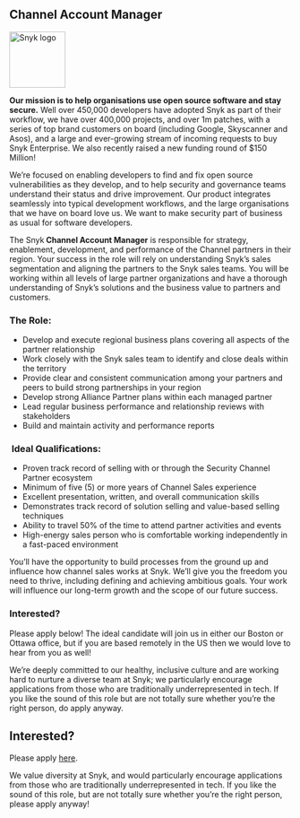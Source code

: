 Channel Account Manager
---

<img src="https://res.cloudinary.com/snyk/image/upload/v1537345894/press-kit/brand/logo-black.png" width="100" alt="Snyk logo" />

<p><strong>Our mission is to help organisations use open source software and stay secure.</strong> Well over 450,000 developers have adopted Snyk as part of their workflow, we have over 400,000 projects, and over 1m patches, with a series of top brand customers on board (including Google, Skyscanner and Asos), and a large and ever-growing stream of incoming requests to buy Snyk Enterprise. We also recently raised a new funding round of $150 Million! </p>
<p>We’re focused on enabling developers to find and fix open source vulnerabilities as they develop, and to help security and governance teams understand their status and drive improvement. Our product integrates seamlessly into typical development workflows, and the large organisations that we have on board love us. We want to make security part of business as usual for software developers.</p>
<p>The Snyk<strong> Channel Account Manager</strong> is responsible for strategy, enablement, development, and performance of the Channel partners in their region. Your success in the role will rely on understanding Snyk’s sales segmentation and aligning the partners to the Snyk sales teams. You will be working within all levels of large partner organizations and have a thorough understanding of Snyk’s solutions and the business value to partners and customers. </p>
<h3><strong>The Role:</strong></h3>
<ul>
<li>Develop and execute regional business plans covering all aspects of the partner relationship</li>
<li>Work closely with the Snyk sales team to identify and close deals within the territory</li>
<li>Provide clear and consistent communication among your partners and peers to build strong partnerships in your region</li>
<li>Develop strong Alliance Partner plans within each managed partner</li>
<li>Lead regular business performance and relationship reviews with stakeholders</li>
<li>Build and maintain activity and performance reports</li>
</ul>
<h3> <strong>Ideal Qualifications:</strong></h3>
<ul>
<li>Proven track record of selling with or through the Security Channel Partner ecosystem</li>
<li>Minimum of five (5) or more years of Channel Sales experience</li>
<li>Excellent presentation, written, and overall communication skills</li>
<li>Demonstrates track record of solution selling and value-based selling techniques</li>
<li>Ability to travel 50% of the time to attend partner activities and events</li>
<li>High-energy sales person who is comfortable working independently in a fast-paced environment</li>
</ul>
<p>You’ll have the opportunity to build processes from the ground up and influence how channel sales works at Snyk. We’ll give you the freedom you need to thrive, including defining and achieving ambitious goals. Your work will influence our long-term growth and the scope of our future success. </p>
<h3>Interested?</h3>
<p>Please apply below! <span style="font-weight: 400;">The ideal candidate will join us in either our Boston or Ottawa office, but if you are based remotely in the US then we would love to hear from you as well! </span></p>
<p><span style="font-weight: 400;">We’re deeply committed to our healthy, inclusive culture and are working hard to nurture a diverse team at Snyk; we particularly encourage applications from those who are traditionally underrepresented in tech. If you like the sound of this role but are not totally sure whether you’re the right person, do apply anyway.</span></p>

Interested?
---

Please apply [here](https://boards.greenhouse.io/snyk/jobs/4101822002#app).

We value diversity at Snyk, and would particularly encourage applications from those who are traditionally underrepresented in tech.
If you like the sound of this role, but are not totally sure whether you’re the right person, please apply anyway!
